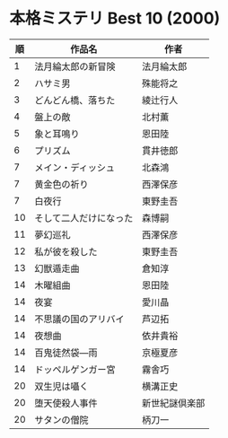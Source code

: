 # 本格ミステリ Best 10 (2000)

| 順   | 作品名         | 作者      |
| --- | ----------- | ------- |
| 1   | 法月綸太郎の新冒険   | 法月綸太郎   |
| 2   | ハサミ男        | 殊能将之    |
| 3   | どんどん橋、落ちた   | 綾辻行人    |
| 4   | 盤上の敵        | 北村薫     |
| 5   | 象と耳鳴り       | 恩田陸     |
| 6   | プリズム        | 貫井徳郎    |
| 7   | メイン・ディッシュ   | 北森鴻     |
| 7   | 黄金色の祈り      | 西澤保彦    |
| 7   | 白夜行         | 東野圭吾    |
| 10  | そして二人だけになった | 森博嗣     |
| 11  | 夢幻巡礼        | 西澤保彦    |
| 12  | 私が彼を殺した     | 東野圭吾    |
| 13  | 幻獣遁走曲       | 倉知淳     |
| 14  | 木曜組曲        | 恩田陸     |
| 14  | 夜宴          | 愛川晶     |
| 14  | 不思議の国のアリバイ  | 芦辺拓     |
| 14  | 夜想曲         | 依井貴裕    |
| 14  | 百鬼徒然袋—雨     | 京極夏彦    |
| 14  | ドッペルゲンガー宮   | 霧舎巧     |
| 20  | 双生児は囁く      | 横溝正史    |
| 20  | 堕天使殺人事件     | 新世紀謎倶楽部 |
| 20  | サタンの僧院      | 柄刀一     |
